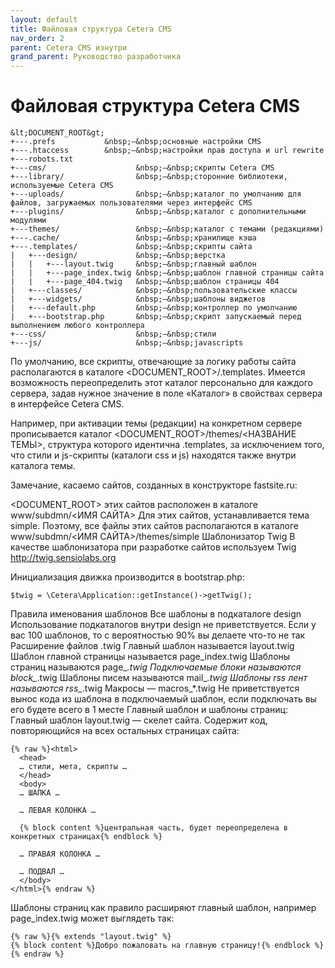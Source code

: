 ```yaml
---
layout: default
title: Файловая структура Cetera CMS
nav_order: 2
parent: Cetera CMS изнутри
grand_parent: Руководство разработчика
---
```


# Файловая структура Cetera CMS
```
&lt;DOCUMENT_ROOT&gt;
+---.prefs           &nbsp;—&nbsp;основные настройки CMS
+---.htaccess        &nbsp;—&nbsp;настройки прав доступа и url rewrite
+---robots.txt    
+---cms/                    &nbsp;—&nbsp;скрипты Cetera CMS
+---library/                &nbsp;—&nbsp;сторонние библиотеки, используемые Cetera CMS
+---uploads/                &nbsp;—&nbsp;каталог по умолчанию для файлов, загружаемых пользователями через интерфейс CMS
+---plugins/                &nbsp;—&nbsp;каталог с дополнительными модулями
+---themes/                 &nbsp;—&nbsp;каталог с темами (редакциями)
+---.cache/                 &nbsp;—&nbsp;хранилище кэша
+---.templates/             &nbsp;—&nbsp;скрипты сайта
|   +---design/             &nbsp;—&nbsp;верстка 
|   |   +---layout.twig     &nbsp;—&nbsp;главный шаблон
|   |   +---page_index.twig &nbsp;—&nbsp;шаблон главной страницы сайта
|   |   +---page_404.twig   &nbsp;—&nbsp;шаблон страницы 404
|   +---classes/            &nbsp;—&nbsp;пользовательские классы
|   +---widgets/            &nbsp;—&nbsp;шаблоны виджетов
|   +---default.php         &nbsp;—&nbsp;контроллер по умолчанию
|   +---bootstrap.php       &nbsp;—&nbsp;скрипт запускаемый перед выполнением любого контроллера
+---css/                    &nbsp;—&nbsp;стили
+---js/                     &nbsp;—&nbsp;javascripts
```

По умолчанию, все скрипты, отвечающие за логику работы сайта располагаются в каталоге <DOCUMENT_ROOT>/.templates. Имеется возможность переопределить этот каталог персонально для каждого сервера, задав нужное значение в поле «Каталог» в свойствах сервера в интерфейсе Cetera CMS.

Например, при активации темы (редакции) на конкретном сервере прописывается каталог <DOCUMENT_ROOT>/themes/<НАЗВАНИЕ ТЕМЫ>, структура которого идентична .templates, за исключением того, что стили и js-скрипты (каталоги css и js) находятся также внутри каталога темы.

Замечание, касаемо сайтов, созданных в конструкторе fastsite.ru:

<DOCUMENT_ROOT> этих сайтов расположен в каталоге www/subdmn/<ИМЯ САЙТА>
Для этих сайтов, устанавливается тема simple. Поэтому, все файлы этих сайтов располагаются в каталоге www/subdmn/<ИМЯ САЙТА>/themes/simple
Шаблонизатор Twig
В качестве шаблонизатора при разработке сайтов используем Twig http://twig.sensiolabs.org

Инициализация движка производится в bootstrap.php:

	$twig = \Cetera\Application::getInstance()->getTwig();
 
Правила именования шаблонов
Все шаблоны в подкаталоге design
Использование подкаталогов внутри design не приветствуется. Если у вас 100 шаблонов, то с вероятностью 90% вы делаете что-то не так
Расширение файлов .twig
Главный шаблон называется layout.twig
Шаблон главной страницы называется page_index.twig
Шаблоны страниц называются page_*.twig
Подключаемые блоки называются block_*.twig
Шаблоны писем называются mail_*.twig
Шаблоны rss лент называются rss_*.twig
Макросы — macros_*.twig
Не приветствуется вынос кода из шаблона в подключаемый шаблон, если подключать вы его будете всего в 1 месте
Главный шаблон и шаблоны страниц:
Главный шаблон layout.twig — скелет сайта. Содержит код, повторяющийся на всех остальных страницах сайта:

	{% raw %}<html>
	  <head>
	  … стили, мета, скрипты …
	  </head>
	  <body>
	  … ШАПКА …
	 
	  … ЛЕВАЯ КОЛОНКА …
	 
	  {% block content %}центральная часть, будет переопределена в конкретных страницах{% endblock %}
	 
	  … ПРАВАЯ КОЛОНКА …
	 
	  … ПОДВАЛ …
	  </body>
	</html>{% endraw %}
Шаблоны страниц как правило расширяют главный шаблон, например page_index.twig может выглядеть так:

	{% raw %}{% extends "layout.twig" %}
	{% block content %}Добро пожаловать на главную страницу!{% endblock %}{% endraw %}